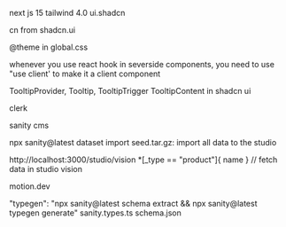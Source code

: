 next js 15
tailwind 4.0
ui.shadcn

cn from shadcn.ui

@theme in global.css

whenever you use react hook in severside components, you need to use "use client' to make it a client component

TooltipProvider,
Tooltip,
TooltipTrigger
TooltipContent in shadcn ui

clerk

sanity cms

npx sanity@latest dataset import seed.tar.gz: import all data to the studio

http://localhost:3000/studio/vision \*[_type == "product"]{
name
} // fetch data in studio vision

motion.dev

"typegen": "npx sanity@latest schema extract && npx sanity@latest typegen generate"
sanity.types.ts
schema.json
